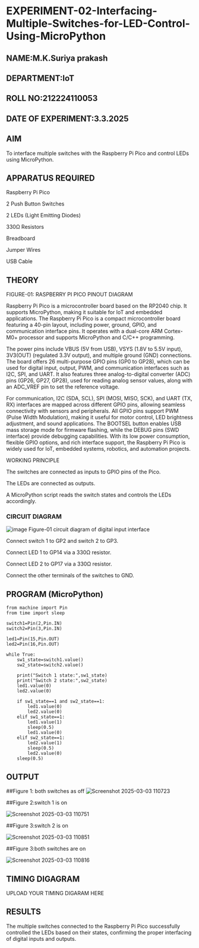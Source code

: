 # EXPERIMENT-02-Interfacing-Multiple-Switches-for-LED-Control-Using-MicroPython


 
## NAME:M.K.Suriya prakash

## DEPARTMENT:IoT

## ROLL NO:212224110053

## DATE OF EXPERIMENT:3.3.2025

## AIM

To interface multiple switches with the Raspberry Pi Pico and control LEDs using MicroPython.

## APPARATUS REQUIRED

Raspberry Pi Pico

2 Push Button Switches

2 LEDs (Light Emitting Diodes)

330Ω Resistors

Breadboard

Jumper Wires

USB Cable

## THEORY



FIGURE-01: RASPBERRY PI PICO PINOUT DIAGRAM

Raspberry Pi Pico is a microcontroller board based on the RP2040 chip. It supports MicroPython, making it suitable for IoT and embedded applications. The Raspberry Pi Pico is a compact microcontroller board featuring a 40-pin layout, including power, ground, GPIO, and communication interface pins. It operates with a dual-core ARM Cortex-M0+ processor and supports MicroPython and C/C++ programming.

The power pins include VBUS (5V from USB), VSYS (1.8V to 5.5V input), 3V3(OUT) (regulated 3.3V output), and multiple ground (GND) connections. The board offers 26 multi-purpose GPIO pins (GP0 to GP28), which can be used for digital input, output, PWM, and communication interfaces such as I2C, SPI, and UART. It also features three analog-to-digital converter (ADC) pins (GP26, GP27, GP28), used for reading analog sensor values, along with an ADC_VREF pin to set the reference voltage.

For communication, I2C (SDA, SCL), SPI (MOSI, MISO, SCK), and UART (TX, RX) interfaces are mapped across different GPIO pins, allowing seamless connectivity with sensors and peripherals. All GPIO pins support PWM (Pulse Width Modulation), making it useful for motor control, LED brightness adjustment, and sound applications. The BOOTSEL button enables USB mass storage mode for firmware flashing, while the DEBUG pins (SWD interface) provide debugging capabilities. With its low power consumption, flexible GPIO options, and rich interface support, the Raspberry Pi Pico is widely used for IoT, embedded systems, robotics, and automation projects.

WORKING PRINCIPLE

The switches are connected as inputs to GPIO pins of the Pico.

The LEDs are connected as outputs.

A MicroPython script reads the switch states and controls the LEDs accordingly.

### CIRCUIT DIAGRAM
 ![image](https://github.com/user-attachments/assets/1c7234b9-5041-4156-94b8-0b846adb6b8e)
    Figure-01 circuit diagram of digital input interface 


Connect switch 1 to GP2 and switch 2 to GP3.

Connect LED 1 to GP14 via a 330Ω resistor.

Connect LED 2 to GP17 via a 330Ω resistor.

Connect the other terminals of the switches to GND.

## PROGRAM (MicroPython)
```
from machine import Pin
from time import sleep

switch1=Pin(2,Pin.IN)
switch2=Pin(3,Pin.IN)

led1=Pin(15,Pin.OUT)
led2=Pin(16,Pin.OUT)

while True:
    sw1_state=switch1.value()
    sw2_state=switch2.value()

    print("Switch 1 state:",sw1_state)
    print("Switch 2 state:",sw2_state)
    led1.value(0)
    led2.value(0)
    
    if sw1_state==1 and sw2_state==1:
        led1.value(0)
        led2.value(0)
    elif sw1_state==1:
        led1.value(1)
        sleep(0.5)
        led1.value(0)
    elif sw2_state==1:
        led2.value(1)
        sleep(0.5)
        led2.value(0)
    sleep(0.5)

```



 

## OUTPUT
##Figure 1: both switches as off
![Screenshot 2025-03-03 110723](https://github.com/user-attachments/assets/d30e691f-b4b0-4880-828d-b1cb46cf7358)


##Figure 2:switch 1 is on

![Screenshot 2025-03-03 110751](https://github.com/user-attachments/assets/7b09dbef-a1ec-4432-bf0f-231252151591)


##Figure 3:switch 2 is on

![Screenshot 2025-03-03 110851](https://github.com/user-attachments/assets/ce476087-0d44-421c-af2c-844c08a831b8)


##Figure 3:both switches are on

![Screenshot 2025-03-03 110816](https://github.com/user-attachments/assets/6854466c-239c-4305-b845-236ef7fa760f)




## TIMING DIGAGRAM 


UPLOAD YOUR TIMING DIGARAM HERE 



## RESULTS

The multiple switches connected to the Raspberry Pi Pico successfully controlled the LEDs based on their states, confirming the proper interfacing of digital inputs and outputs.

